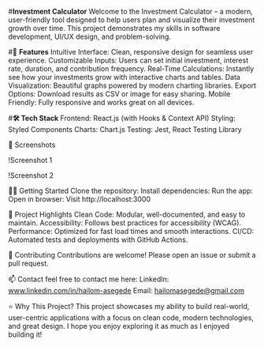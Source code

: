 #**Investment Calculator**
Welcome to the Investment Calculator – a modern, user-friendly tool designed to help users plan and visualize their investment growth over time. 
This project demonstrates my skills in software development, UI/UX design, and problem-solving.


#🚀 **Features**
Intuitive Interface: Clean, responsive design for seamless user experience.
Customizable Inputs: Users can set initial investment, interest rate, duration, and contribution frequency.
Real-Time Calculations: Instantly see how your investments grow with interactive charts and tables.
Data Visualization: Beautiful graphs powered by modern charting libraries.
Export Options: Download results as CSV or image for easy sharing.
Mobile Friendly: Fully responsive and works great on all devices.


#**🛠️ Tech Stack**
Frontend: React.js (with Hooks & Context API)
Styling: Styled Components 
Charts: Chart.js 
Testing: Jest, React Testing Library


📸 Screenshots

!Screenshot 1

!Screenshot 2


🧑‍💻 Getting Started
Clone the repository:
Install dependencies:
Run the app:
Open in browser:
Visit http://localhost:3000


📝 Project Highlights
Clean Code: Modular, well-documented, and easy to maintain.
Accessibility: Follows best practices for accessibility (WCAG).
Performance: Optimized for fast load times and smooth interactions.
CI/CD: Automated tests and deployments with GitHub Actions.


🤝 Contributing
Contributions are welcome! Please open an issue or submit a pull request.


📫 Contact
feel free to contact me here:
LinkedIn: www.linkedin.com/in/hailom-asegede
Email: hailomasegede@gmail.com


⭐️ Why This Project?
This project showcases my ability to build real-world, user-centric applications with a focus on clean code, modern technologies, and great design. I hope you enjoy exploring it as much as I enjoyed building it!
